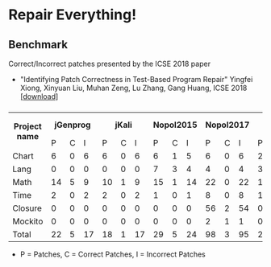 # Repair Everything!

## Benchmark
Correct/Incorrect patches presented by the ICSE 2018 paper   
* "Identifying Patch Correctness in Test-Based Program Repair" Yingfei Xiong, Xinyuan Liu, Muhan Zeng, Lu Zhang, Gang Huang, ICSE 2018 [[download]](https://ieeexplore.ieee.org/stamp/stamp.jsp?arnumber=8453152)

###

<table>
  <tr>
    <th rowspan="2">Project name</th>
    <th colspan="3">jGenprog</th>
    <th colspan="3">jKali</th>
    <th colspan="3">Nopol2015</th>
    <th colspan="3">Nopol2017</th>
    <th colspan="3">ACS</th>
    <th colspan="3">HDRepair</th>
    <th colspan="3">Total(Generated)</th>
    <th colspan="3">Developer Patches</th>
  </tr>
  <tr>
    <td>P</td>
    <td>C</td>
    <td>I</td>
    <td>P</td>
    <td>C</td>
    <td>I</td>
    <td>P</td>
    <td>C</td>
    <td>I</td>
    <td>P</td>
    <td>C</td>
    <td>I</td>
    <td>P</td>
    <td>C</td>
    <td>I</td>
    <td>P</td>
    <td>C</td>
    <td>I</td>
    <td>P</td>
    <td>C</td>
    <td>I</td>
    <td>P</td>
    <td>C</td>
    <td>I</td>

  </tr>
  <tr>
    <td>Chart</td>
    <td>6</td>
    <td>0</td>
    <td>6</td>
    <td>6</td>
    <td>0</td>
    <td>6</td>
    <td>6</td>
    <td>1</td>
    <td>5</td>
    <td>6</td>
    <td>0</td>
    <td>6</td>
    <td>2</td>
    <td>2</td>
    <td>0</td>
    <td>0</td>
    <td>0</td>
    <td>0</td>
    <td>26</td>
    <td>3</td>
    <td>23</td>
    <td>25</td>
    <td>25</td>
    <td>0</td>
  </tr>
  <tr>
    <td>Lang</td>
    <td>0</td>
    <td>0</td>
    <td>0</td>
    <td>0</td>
    <td>0</td>
    <td>0</td>
    <td>7</td>
    <td>3</td>
    <td>4</td>
    <td>4</td>
    <td>0</td>
    <td>4</td>
    <td>3</td>
    <td>1</td>
    <td>2</td>
    <td>1</td>
    <td>0</td>
    <td>1</td>
    <td>15</td>
    <td>4</td>
    <td>11</td>
    <td>58</td>
    <td>58</td>
    <td>0</td>
  </tr>
  <tr>
    <td>Math</td>
    <td>14</td>
    <td>5</td>
    <td>9</td>
    <td>10</td>
    <td>1</td>
    <td>9</td>
    <td>15</td>
    <td>1</td>
    <td>14</td>
    <td>22</td>
    <td>0</td>
    <td>22</td>
    <td>15</td>
    <td>11</td>
    <td>4</td>
    <td>7</td>
    <td>2</td>
    <td>5</td>
    <td>83</td>
    <td>20</td>
    <td>63</td>
    <td>84</td>
    <td>84</td>
    <td>0</td>
  </tr>
  <tr>
    <td>Time</td>
    <td>2</td>
    <td>0</td>
    <td>2</td>
    <td>2</td>
    <td>0</td>
    <td>2</td>
    <td>1</td>
    <td>0</td>
    <td>1</td>
    <td>8</td>
    <td>0</td>
    <td>8</td>
    <td>1</td>
    <td>1</td>
    <td>0</td>
    <td>1</td>
    <td>1</td>
    <td>0</td>
    <td>15</td>
    <td>2</td>
    <td>13</td>
    <td>27</td>
    <td>27</td>
    <td>0</td>
  </tr>



<tr>
    <td>Closure</td>
    <td>0</td>
    <td>0</td>
    <td>0</td>
    <td>0</td>
    <td>0</td>
    <td>0</td>
    <td>0</td>
    <td>0</td>
    <td>0</td>
    <td>56</td>
    <td>2</td>
    <td>54</td>
    <td>0</td>
    <td>0</td>
    <td>0</td>
    <td>0</td>
    <td>0</td>
    <td>0</td>
    <td>0</td>
    <td>0</td>
    <td>0</td>
    <td>0</td>
    <td>0</td>
    <td>0</td>
  </tr>

<tr>
    <td>Mockito</td>
    <td>0</td>
    <td>0</td>
    <td>0</td>
    <td>0</td>
    <td>0</td>
    <td>0</td>
    <td>0</td>
    <td>0</td>
    <td>0</td>
    <td>2</td>
    <td>1</td>
    <td>1</td>
    <td>0</td>
    <td>0</td>
    <td>0</td>
    <td>0</td>
    <td>0</td>
    <td>0</td>
    <td>0</td>
    <td>0</td>
    <td>0</td>
    <td>0</td>
    <td>0</td>
    <td>0</td>
  </tr>
  <tr>
    <td>Total</td>
    <td>22</td>
    <td>5</td>
    <td>17</td>
    <td>18</td>
    <td>1</td>
    <td>17</td>
    <td>29</td>
    <td>5</td>
    <td>24</td>
    <td>98</td>
    <td>3</td>
    <td>95</td>
    <td>21</td>
    <td>15</td>
    <td>6</td>
    <td>9</td>
    <td>3</td>
    <td>6</td>
    <td>139</td>
    <td>29</td>
    <td>110</td>
    <td>194</td>
    <td>194</td>
    <td>0</td>
  </tr>
</table>


* P = Patches, C = Correct Patches, I = Incorrect Patches


